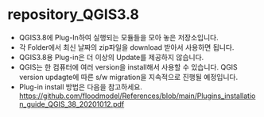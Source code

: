 # repository_QGIS3.8
* QGIS3.8에 Plug-In하여 실행되는 모듈들을 모아 놓은 저장소입니다. <br/>  
* 각 Folder에서 최신 날짜의 zip파일을 download 받아서 사용하면 됩니다. <br/>  
* QGIS3.8용 Plug-in은 더 이상의 Update를 제공하지 않습니다. <br/>
* QGIS는 한 컴퓨터에 여러 version을 install해서 사용할 수 있습니다. QGIS version updagte에 따른 s/w migration을 지속적으로 진행될 예정입니다. <br/> 
* Plug-in install 방법은 다음을 참고하세요. https://github.com/floodmodel/References/blob/main/Plugins_installation_guide_QGIS_38_20201012.pdf   


